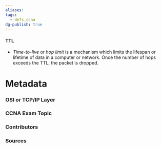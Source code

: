```yaml
---
aliases: 
tags:
  - defs_ccna
dg-publish: true
---
```

#### TTL
- *Time-to-live* or *hop limit* is a mechanism which limits the lifespan or lifetime of data in a computer or network. Once the number of hops exceeds the TTL, the packet is dropped. 

# Metadata
### OSI or TCP/IP Layer

### CCNA Exam Topic

### Contributors

### Sources

